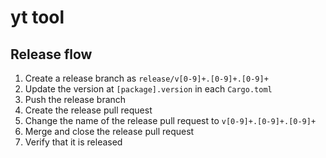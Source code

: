 # yt tool

## Release flow

1. Create a release branch as `release/v[0-9]+.[0-9]+.[0-9]+`
2. Update the version at `[package].version` in each `Cargo.toml`
3. Push the release branch
4. Create the release pull request
5. Change the name of the release pull request to `v[0-9]+.[0-9]+.[0-9]+`
6. Merge and close the release pull request
7. Verify that it is released
